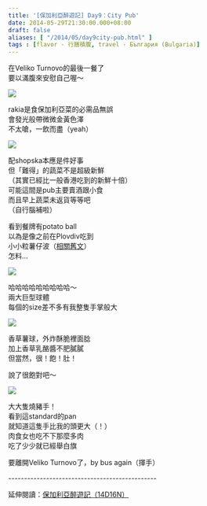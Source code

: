 ```yaml
---
title: '[保加利亞醉遊記] Day9：City Pub'
date: 2014-05-29T21:30:00.000+08:00
draft: false
aliases: [ "/2014/05/day9city-pub.html" ]
tags : [flavor - 行膳積腹, travel - България (Bulgaria)]
---
```


在Veliko Turnovo的最後一餐了  
要以滿腹來安慰自己喔～  

[![](https://3.bp.blogspot.com/-UrHgjDsjQ8w/XDsKn_MESrI/AAAAAAAAFVQ/XarTEiwFILYu-DXxDiN1jQKdi4-H0vT3ACLcBGAs/s640/14288989572_ff1d5f3aeb_z.jpg)](https://3.bp.blogspot.com/-UrHgjDsjQ8w/XDsKn_MESrI/AAAAAAAAFVQ/XarTEiwFILYu-DXxDiN1jQKdi4-H0vT3ACLcBGAs/s1600/14288989572_ff1d5f3aeb_z.jpg)

rakia是食保加利亞菜的必需品無誤  
會發光般帶微微金黃色澤  
不太嗆，一飲而盡（yeah）  

[![](https://4.bp.blogspot.com/-ChttXmaUgic/XDsKr_eVljI/AAAAAAAAFVU/xQJUP3WftNEcBzZqzOjMtu87qhnVZQ9zACLcBGAs/s640/14287630981_7b258ddaec_z.jpg)](https://4.bp.blogspot.com/-ChttXmaUgic/XDsKr_eVljI/AAAAAAAAFVU/xQJUP3WftNEcBzZqzOjMtu87qhnVZQ9zACLcBGAs/s1600/14287630981_7b258ddaec_z.jpg)

配shopska本應是件好事  
但「難得」的蔬菜不是超級新鮮  
（其實已經比一般香港吃到的新鮮十倍）  
可能這間是pub主要賣酒跟小食  
而且早上蔬菜未返貨等等吧  
（自行腦補啦）  
  
看到餐牌有potato ball  
以為是像之前在Plovdiv吃到  
小小粒薯仔波（[相關舊文](http://www.hidie.net/2014/05/day4dayana.html)）  
怎料...  

[![](https://2.bp.blogspot.com/-KNRpWDcAw9s/XDsKxsxfxyI/AAAAAAAAFVY/wQsmqdDeUfgCWzks-jhPcq3znHIxXaA6QCLcBGAs/s640/14287629991_ee513a0a79_z.jpg)](https://2.bp.blogspot.com/-KNRpWDcAw9s/XDsKxsxfxyI/AAAAAAAAFVY/wQsmqdDeUfgCWzks-jhPcq3znHIxXaA6QCLcBGAs/s1600/14287629991_ee513a0a79_z.jpg)

哈哈哈哈哈哈哈哈哈～   
兩大巨型球體  
每個的size差不多有我整隻手掌般大  

[![](https://1.bp.blogspot.com/-pzkXVsrehKo/XDsK3V_JZ7I/AAAAAAAAFVc/hzZLkuVLtbMEiK2I_M7Ll23e__-ZG25EQCLcBGAs/s640/14104280419_759150c602_z.jpg)](https://1.bp.blogspot.com/-pzkXVsrehKo/XDsK3V_JZ7I/AAAAAAAAFVc/hzZLkuVLtbMEiK2I_M7Ll23e__-ZG25EQCLcBGAs/s1600/14104280419_759150c602_z.jpg)

香草薯球，外炸酥脆裡面腍  
加上香草乳酪醬不肥膩膩  
但當然，很！飽！肚！  
  
說了很飽對吧～  

[![](https://3.bp.blogspot.com/-9AhL0hNr8vU/XDsLNGLhC8I/AAAAAAAAFVw/3ds0odc6eOIGdk98JTY7skeVw_jn1ZDpgCLcBGAs/s640/14267843446_8b433ac803_z.jpg)](https://3.bp.blogspot.com/-9AhL0hNr8vU/XDsLNGLhC8I/AAAAAAAAFVw/3ds0odc6eOIGdk98JTY7skeVw_jn1ZDpgCLcBGAs/s1600/14267843446_8b433ac803_z.jpg)

大大隻燒豬手！  
看到這standard的pan  
就知道這隻手比我的頭更大（！）  
肉食女也吃不下那麼多肉  
吃了少少就已經舉白旗  
  
要離開Veliko Turnovo了，by bus again（揮手）  
  
\-----------------------------------------------  
  
延伸閱讀：[保加利亞醉遊記（14D16N）](http://www.hidie.net/2014/06/14d16n.html)